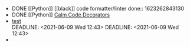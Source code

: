 - DONE [[Python]] [[black]] code formatter/linter
  done:: 1623262843130
- DONE [[Python]] [Calm Code Decorators](https://calmcode.io/decorators/usage.html)
- [test](www.goggle.com)  
  DEADLINE: <2021-06-09 Wed 12:43>
  DEADLINE: <2021-06-09 Wed 12:43>
-